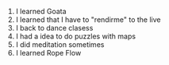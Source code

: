 1. I learned Goata
2. I learned that I have to "rendirme" to the live
3. I back to dance clasess
4. I had a idea to do puzzles with maps
5. I did meditation sometimes
6. I learned Rope Flow